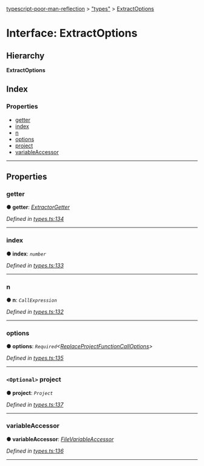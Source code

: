 [typescript-poor-man-reflection](../README.md) > ["types"](../modules/_types_.md) > [ExtractOptions](../interfaces/_types_.extractoptions.md)

# Interface: ExtractOptions

## Hierarchy

**ExtractOptions**

## Index

### Properties

* [getter](_types_.extractoptions.md#getter)
* [index](_types_.extractoptions.md#index)
* [n](_types_.extractoptions.md#n)
* [options](_types_.extractoptions.md#options)
* [project](_types_.extractoptions.md#project)
* [variableAccessor](_types_.extractoptions.md#variableaccessor)

---

## Properties

<a id="getter"></a>

###  getter

**● getter**: *[ExtractorGetter](../modules/_types_.md#extractorgetter)*

*Defined in [types.ts:134](https://github.com/cancerberoSgx/typescript-poor-man-reflection/blob/e3a07d8/src/types.ts#L134)*

___
<a id="index"></a>

###  index

**● index**: *`number`*

*Defined in [types.ts:133](https://github.com/cancerberoSgx/typescript-poor-man-reflection/blob/e3a07d8/src/types.ts#L133)*

___
<a id="n"></a>

###  n

**● n**: *`CallExpression`*

*Defined in [types.ts:132](https://github.com/cancerberoSgx/typescript-poor-man-reflection/blob/e3a07d8/src/types.ts#L132)*

___
<a id="options"></a>

###  options

**● options**: *`Required`<[ReplaceProjectFunctionCallOptions](_types_.replaceprojectfunctioncalloptions.md)>*

*Defined in [types.ts:135](https://github.com/cancerberoSgx/typescript-poor-man-reflection/blob/e3a07d8/src/types.ts#L135)*

___
<a id="project"></a>

### `<Optional>` project

**● project**: *`Project`*

*Defined in [types.ts:137](https://github.com/cancerberoSgx/typescript-poor-man-reflection/blob/e3a07d8/src/types.ts#L137)*

___
<a id="variableaccessor"></a>

###  variableAccessor

**● variableAccessor**: *[FileVariableAccessor](../modules/_types_.md#filevariableaccessor)*

*Defined in [types.ts:136](https://github.com/cancerberoSgx/typescript-poor-man-reflection/blob/e3a07d8/src/types.ts#L136)*

___

